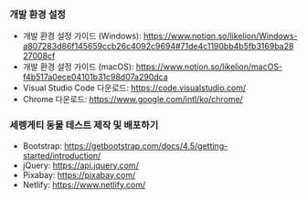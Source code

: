 ### 개발 환경 설정
* 개발 환경 설정 가이드 (Windows): https://www.notion.so/likelion/Windows-a807283d86f145659ccb26c4092c9694#71de4c1190bb4b5fb3169ba2827008cf   
* 개발 환경 설정 가이드 (macOS): https://www.notion.so/likelion/macOS-f4b517a0ece04101b31c98d07a290dca
* Visual Studio Code 다운로드: https://code.visualstudio.com/
* Chrome 다운로드: https://www.google.com/intl/ko/chrome/


### 세렝게티 동물 테스트 제작 및 배포하기
* Bootstrap: https://getbootstrap.com/docs/4.5/getting-started/introduction/
* jQuery: https://api.jquery.com/
* Pixabay: https://pixabay.com/
* Netlify: https://www.netlify.com/
